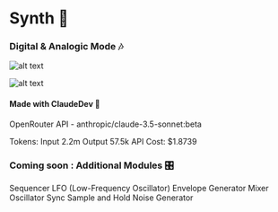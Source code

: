 # Synth 🎹

### Digital & Analogic Mode 🎶

![alt text](https://file%2B.vscode-resource.vscode-cdn.net/Users/gabpimento/Documents/DTY/Cline%28ClaudeDev%29/synthesizer/screens/Capture%20d%E2%80%99%C3%A9cran%202024-11-12%20%C3%A0%2000.05.43.png?version%3D1731366417687)


![alt text](https://file%2B.vscode-resource.vscode-cdn.net/Users/gabpimento/Documents/DTY/Cline%28ClaudeDev%29/synthesizer/screens/Capture%20d%E2%80%99%C3%A9cran%202024-11-12%20%C3%A0%2000.06.43.png?version%3D1731366489260)

#### Made with ClaudeDev 🦾

OpenRouter API - anthropic/claude-3.5-sonnet:beta

Tokens: Input 2.2m Output 57.5k
API Cost: $1.8739

### Coming soon : Additional Modules 🎛️

Sequencer
LFO (Low-Frequency Oscillator)
Envelope Generator
Mixer
Oscillator Sync
Sample and Hold
Noise Generator